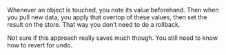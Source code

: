 Whenever an object is touched, you note its value beforehand. Then when you pull new data, you apply that overtop of these values, then set the result on the store. That way you don’t need to do a rollback. 

Not sure if this approach really saves much though. You still need to know how to revert for undo.